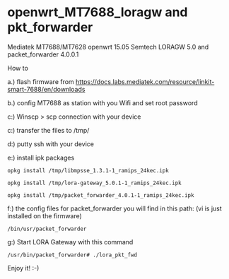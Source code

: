 # openwrt_MT7688_loragw and pkt_forwarder
Mediatek MT7688/MT7628 openwrt 15.05 Semtech LORAGW 5.0 and packet_forwarder 4.0.0.1

How to

a.) flash firmware from https://docs.labs.mediatek.com/resource/linkit-smart-7688/en/downloads

b.) config MT7688 as station with you Wifi and set root password

c:) Winscp > scp connection with your device

c:) transfer the files to /tmp/

d:) putty ssh with your device

e:) install ipk packages

    opkg install /tmp/libmpsse_1.3.1-1_ramips_24kec.ipk
    
    opkg install /tmp/lora-gateway_5.0.1-1_ramips_24kec.ipk
    
    opkg install /tmp/packet_forwarder_4.0.1-1_ramips_24kec.ipk
    
f:) the config files for packet_forwarder you will find in this path:
    (vi is just installed on the firmware)

    /bin/usr/packet_forwarder
    
g:) Start LORA Gateway with this command

    /usr/bin/packet_forwarder# ./lora_pkt_fwd

Enjoy it! :-)


    

    

    

    
